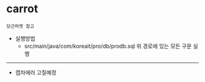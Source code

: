 # carrot
	당근마캣 참고

* 실행방법
	* src/main/java/com/koreait/pro/db/prodb.sql
	위 경로에 있는 모든 구문 실행

--------------------
* 캡차에러 고칠예정